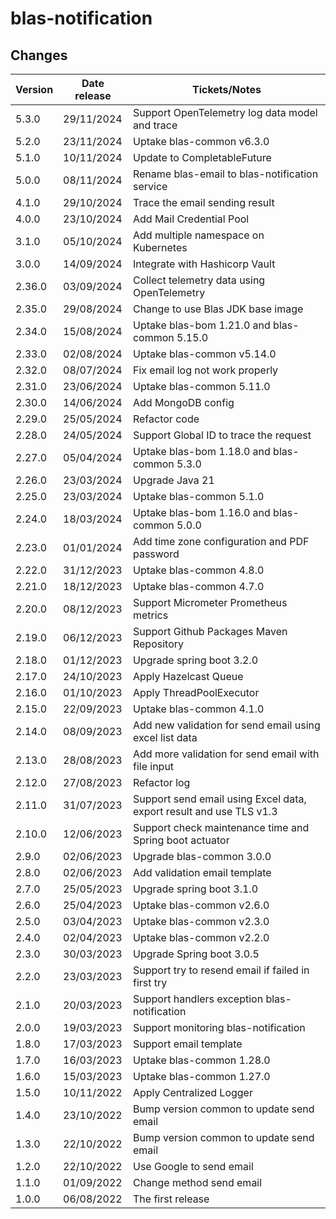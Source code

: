 # blas-notification

## Changes

| Version | Date release | Tickets/Notes                                                       |
|---------|--------------|---------------------------------------------------------------------|
| 5.3.0   | 29/11/2024   | Support OpenTelemetry log data model and trace                      |
| 5.2.0   | 23/11/2024   | Uptake blas-common v6.3.0                                           |
| 5.1.0   | 10/11/2024   | Update to CompletableFuture                                         |
| 5.0.0   | 08/11/2024   | Rename blas-email to blas-notification service                      |
| 4.1.0   | 29/10/2024   | Trace the email sending result                                      |
| 4.0.0   | 23/10/2024   | Add Mail Credential Pool                                            |
| 3.1.0   | 05/10/2024   | Add multiple namespace on Kubernetes                                |
| 3.0.0   | 14/09/2024   | Integrate with Hashicorp Vault                                      |
| 2.36.0  | 03/09/2024   | Collect telemetry data using OpenTelemetry                          |
| 2.35.0  | 29/08/2024   | Change to use Blas JDK base image                                   |
| 2.34.0  | 15/08/2024   | Uptake blas-bom 1.21.0 and blas-common 5.15.0                       |
| 2.33.0  | 02/08/2024   | Uptake blas-common v5.14.0                                          |
| 2.32.0  | 08/07/2024   | Fix email log not work properly                                     |
| 2.31.0  | 23/06/2024   | Uptake blas-common 5.11.0                                           |
| 2.30.0  | 14/06/2024   | Add MongoDB config                                                  |
| 2.29.0  | 25/05/2024   | Refactor code                                                       |
| 2.28.0  | 24/05/2024   | Support Global ID to trace the request                              |
| 2.27.0  | 05/04/2024   | Uptake blas-bom 1.18.0 and blas-common 5.3.0                        |
| 2.26.0  | 23/03/2024   | Upgrade Java 21                                                     |
| 2.25.0  | 23/03/2024   | Uptake blas-common 5.1.0                                            |
| 2.24.0  | 18/03/2024   | Uptake blas-bom 1.16.0 and blas-common 5.0.0                        |
| 2.23.0  | 01/01/2024   | Add time zone configuration and PDF password                        |
| 2.22.0  | 31/12/2023   | Uptake blas-common 4.8.0                                            |
| 2.21.0  | 18/12/2023   | Uptake blas-common 4.7.0                                            |
| 2.20.0  | 08/12/2023   | Support Micrometer Prometheus metrics                               |
| 2.19.0  | 06/12/2023   | Support Github Packages Maven Repository                            |
| 2.18.0  | 01/12/2023   | Upgrade spring boot 3.2.0                                           |
| 2.17.0  | 24/10/2023   | Apply Hazelcast Queue                                               |
| 2.16.0  | 01/10/2023   | Apply ThreadPoolExecutor                                            |
| 2.15.0  | 22/09/2023   | Uptake blas-common 4.1.0                                            |
| 2.14.0  | 08/09/2023   | Add new validation for send email using excel list data             |
| 2.13.0  | 28/08/2023   | Add more validation for send email with file input                  |
| 2.12.0  | 27/08/2023   | Refactor log                                                        |
| 2.11.0  | 31/07/2023   | Support send email using Excel data, export result and use TLS v1.3 |
| 2.10.0  | 12/06/2023   | Support check maintenance time and Spring boot actuator             |
| 2.9.0   | 02/06/2023   | Upgrade blas-common 3.0.0                                           |
| 2.8.0   | 02/06/2023   | Add validation email template                                       |
| 2.7.0   | 25/05/2023   | Upgrade spring boot 3.1.0                                           |
| 2.6.0   | 25/04/2023   | Uptake blas-common v2.6.0                                           |
| 2.5.0   | 03/04/2023   | Uptake blas-common v2.3.0                                           |
| 2.4.0   | 02/04/2023   | Uptake blas-common v2.2.0                                           |
| 2.3.0   | 30/03/2023   | Upgrade Spring boot 3.0.5                                           |
| 2.2.0   | 23/03/2023   | Support try to resend email if failed in first try                  |
| 2.1.0   | 20/03/2023   | Support handlers exception blas-notification                        |
| 2.0.0   | 19/03/2023   | Support monitoring blas-notification                                |
| 1.8.0   | 17/03/2023   | Support email template                                              |
| 1.7.0   | 16/03/2023   | Uptake blas-common 1.28.0                                           |
| 1.6.0   | 15/03/2023   | Uptake blas-common 1.27.0                                           |
| 1.5.0   | 10/11/2022   | Apply Centralized Logger                                            |
| 1.4.0   | 23/10/2022   | Bump version common to update send email                            |
| 1.3.0   | 22/10/2022   | Bump version common to update send email                            |
| 1.2.0   | 22/10/2022   | Use Google to send email                                            |
| 1.1.0   | 01/09/2022   | Change method send email                                            |
| 1.0.0   | 06/08/2022   | The first release                                                   |

